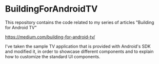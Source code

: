 BuildingForAndroidTV
====================

This repository contains the code related to my series of articles "Building for Android TV"

https://medium.com/building-for-android-tv/

I've taken the sample TV application that is provided with Android's SDK and modified it, in order to showcase different components and to explain how to customize the standard UI components.
